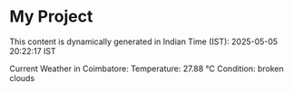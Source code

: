 # My Project

This content is dynamically generated in Indian Time (IST): 2025-05-05 20:22:17 IST


Current Weather in Coimbatore:
Temperature: 27.88 °C
Condition: broken clouds
